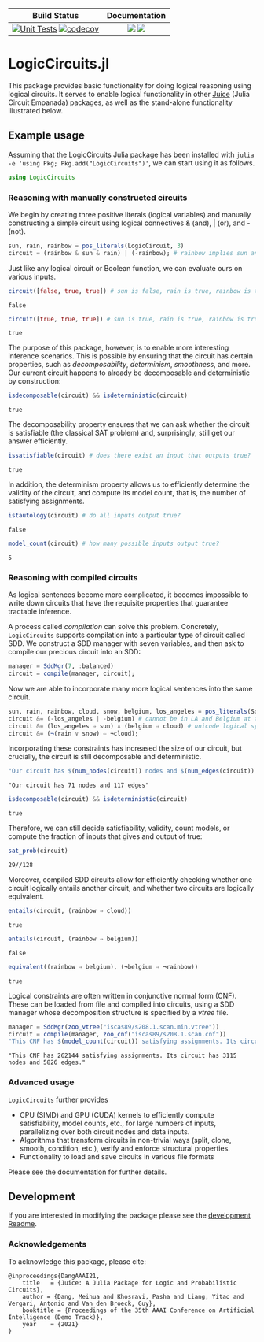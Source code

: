 <!-- DO NOT EDIT README.md directly, instead edit README.jl and generate the markdown-->

| Build Status                                                                                                                                                                                                                                                                       	|                                              Documentation                                             	|
|------------------------------------------------------------------------------------------------------------------------------------------------------------------------------------------------------------------------------------------------------------------------------------	|:------------------------------------------------------------------------------------------------------:	|
| [![Unit Tests](https://github.com/Juice-jl/LogicCircuits.jl/workflows/Unit%20Tests/badge.svg)](https://github.com/Juice-jl/LogicCircuits.jl/actions?query=workflow%3A%22Unit+Tests%22+branch%3Amaster) [![codecov](https://codecov.io/gh/Juice-jl/LogicCircuits.jl/branch/master/graph/badge.svg)](https://codecov.io/gh/Juice-jl/LogicCircuits.jl) 	| [![](https://img.shields.io/badge/docs-stable-green.svg)](https://juice-jl.github.io/LogicCircuits.jl/stable) [![](https://img.shields.io/badge/docs-dev-blue.svg)](https://juice-jl.github.io/LogicCircuits.jl/dev) 	|

# LogicCircuits.jl

This package provides basic functionality for doing logical reasoning using logical circuits. It serves to enable logical functionality in other [Juice](https://github.com/Juice-jl) (Julia Circuit Empanada) packages, as well as the stand-alone functionality illustrated below.

## Example usage

Assuming that the LogicCircuits Julia package has been installed with `julia -e 'using Pkg; Pkg.add("LogicCircuits")'`, we can start using it as follows.

```julia
using LogicCircuits
```

### Reasoning with manually constructed circuits

We begin by creating three positive literals (logical variables) and manually constructing a simple circuit using logical connectives & (and), | (or), and - (not).

```julia
sun, rain, rainbow = pos_literals(LogicCircuit, 3)
circuit = (rainbow & sun & rain) | (-rainbow); # rainbow implies sun and rain
```

Just like any logical circuit or Boolean function, we can evaluate ours on various inputs.

```julia
circuit([false, true, true]) # sun is false, rain is true, rainbow is true
```

```
false
```

```julia
circuit([true, true, true]) # sun is true, rain is true, rainbow is true
```

```
true
```

The purpose of this package, however, is to enable more interesting inference scenarios. This is possible by ensuring that the circuit has certain properties, such as *decomposability*, *determinism*, *smoothness*, and more.
Our current circuit happens to already be decomposable and deterministic by construction:

```julia
isdecomposable(circuit) && isdeterministic(circuit)
```

```
true
```

The decomposability property ensures that we can ask whether the circuit is satisfiable (the classical SAT problem) and, surprisingly, still get our answer efficiently.

```julia
issatisfiable(circuit) # does there exist an input that outputs true?
```

```
true
```

In addition, the determinism property allows us to efficiently determine the validity of the circuit, and compute its model count, that is, the number of satisfying assignments.

```julia
istautology(circuit) # do all inputs output true?
```

```
false
```

```julia
model_count(circuit) # how many possible inputs output true?
```

```
5
```

### Reasoning with compiled circuits

As logical sentences become more complicated, it becomes impossible to write down circuits that have the requisite properties that guarantee tractable inference.

A process called *compilation* can solve this problem. Concretely, `LogicCircuits` supports compilation into a particular type of circuit called SDD. We construct a SDD manager with seven variables, and then ask to compile our precious circuit into an SDD:

```julia
manager = SddMgr(7, :balanced)
circuit = compile(manager, circuit);
```

Now we are able to incorporate many more logical sentences into the same circuit.

```julia
sun, rain, rainbow, cloud, snow, belgium, los_angeles = pos_literals(Sdd, manager, 7)
circuit &= (-los_angeles | -belgium) # cannot be in LA and Belgium at the same time
circuit &= (los_angeles ⇒ sun) ∧ (belgium ⇒ cloud) # unicode logical syntax
circuit &= (¬(rain ∨ snow) ⇐ ¬cloud);
```

Incorporating these constraints has increased the size of our circuit, but crucially, the circuit is still decomposable and deterministic.

```julia
"Our circuit has $(num_nodes(circuit)) nodes and $(num_edges(circuit)) edges"
```

```
"Our circuit has 71 nodes and 117 edges"
```

```julia
isdecomposable(circuit) && isdeterministic(circuit)
```

```
true
```

Therefore, we can still decide satisfiability, validity, count models, or compute the fraction of inputs that gives and output of true:

```julia
sat_prob(circuit)
```

```
29//128
```

Moreover, compiled SDD circuits allow for efficiently checking whether one circuit logically entails another circuit, and whether two circuits are logically equivalent.

```julia
entails(circuit, (rainbow ⇒ cloud))
```

```
true
```

```julia
entails(circuit, (rainbow ⇒ belgium))
```

```
false
```

```julia
equivalent((rainbow ⇒ belgium), (¬belgium ⇒ ¬rainbow))
```

```
true
```

Logical constraints are often written in conjunctive normal form (CNF). These can be loaded from file and compiled into circuits, using a SDD manager whose decomposition structure is specified by a *vtree* file.

```julia
manager = SddMgr(zoo_vtree("iscas89/s208.1.scan.min.vtree"))
circuit = compile(manager, zoo_cnf("iscas89/s208.1.scan.cnf"))
"This CNF has $(model_count(circuit)) satisfying assignments. Its circuit has $(num_nodes(circuit)) nodes and $(num_edges(circuit)) edges."
```

```
"This CNF has 262144 satisfying assignments. Its circuit has 3115 nodes and 5826 edges."
```

### Advanced usage

`LogicCircuits` further provides
 * CPU (SIMD) and GPU (CUDA) kernels to efficiently compute satisfiability, model counts, etc., for large numbers of inputs, parallelizing over both circuit nodes and data inputs.
 * Algorithms that transform circuits in non-trivial ways (split, clone, smooth, condition, etc.), verify and enforce structural properties.
 * Functionality to load and save circuits in various file formats

Please see the documentation for further details.

## Development

If you are interested in modifying the package please see the [development Readme](README_DEV.md).

### Acknowledgements

To acknowledge this package, please cite:
```
@inproceedings{DangAAAI21,
    title   = {Juice: A Julia Package for Logic and Probabilistic Circuits},
    author = {Dang, Meihua and Khosravi, Pasha and Liang, Yitao and Vergari, Antonio and Van den Broeck, Guy},
    booktitle = {Proceedings of the 35th AAAI Conference on Artificial Intelligence (Demo Track)},
    year    = {2021}
}
```

